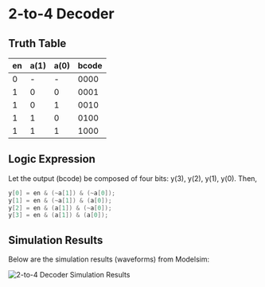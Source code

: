 # 2-to-4 Decoder

## Truth Table

| en | a(1) | a(0) | bcode  |
|----|------|------|--------|
| 0  |  -   |  -   | 0000   |
| 1  |  0   |  0   | 0001   |
| 1  |  0   |  1   | 0010   |
| 1  |  1   |  0   | 0100   |
| 1  |  1   |  1   | 1000   |

## Logic Expression 

Let the output (bcode) be composed of four bits: y(3), y(2), y(1), y(0). Then, 

```verilog 
y[0] = en & (~a[1]) & (~a[0]);
y[1] = en & (~a[1]) & (a[0]);
y[2] = en & (a[1]) & (~a[0]);
y[3] = en & (a[1]) & (a[0]);
```

## Simulation Results

Below are the simulation results (waveforms) from Modelsim: 

![2-to-4 Decoder Simulation Results](decoder_2_4_wave.png)